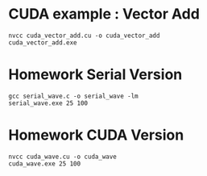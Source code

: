 # CUDA example : Vector Add 
    nvcc cuda_vector_add.cu -o cuda_vector_add
    cuda_vector_add.exe

# Homework Serial Version
    gcc serial_wave.c -o serial_wave -lm
    serial_wave.exe 25 100

# Homework CUDA Version
    nvcc cuda_wave.cu -o cuda_wave
    cuda_wave.exe 25 100
